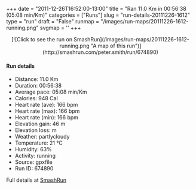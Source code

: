 +++
date = "2011-12-26T16:52:00-13:00"
title = "Ran 11.0 Km in 00:56:38 (05:08 min/Km)"
categories = ["Runs"]
slug = "run-details-20111226-1612"
type = "run"
draft = "False"
runmap = "/images/run-maps/20111226-1612-running.png"
svgmap = '<polyline points="94 14, 91 18, 96 19, 97 20, 97 23, 99 28, 96 33, 95 36, 100 41, 100 46, 97 56, 97 61, 99 65, 100 69, 99 71, 97 75, 97 76, 97 79, 93 90, 91 90, 81 88, 68 85, 21 74, 19 73, 7 60, 2 56, 1 54, 1 49, 0 44, 1 34, 20 32, 47 34, 55 34, 60 32, 64 29, 79 16, 83 16, 85 13, 93 11">'
+++



<!--more-->

<center>
[![Click to see the run on SmashRun](/images/run-maps/20111226-1612-running.png "A map of this run")](http://smashrun.com/peter.smith/run/674890)
</center>

#### Run details

* Distance: 11.0 Km
* Duration: 00:56:38
* Average pace: 05:08 min/Km
* Calories: 948 Cal
* Heart rate (ave): 166 bpm
* Heart rate (max): 166 bpm
* Heart rate (min): 166 bpm
* Elevation gain: 46 m
* Elevation loss:  m
* Weather: partlycloudy
* Temperature: 21 &deg;C
* Humidity: 63%
* Activity: running
* Source: gpxfile
* Run ID: 674890

Full details at [SmashRun](http://smashrun.com/peter.smith/run/674890)